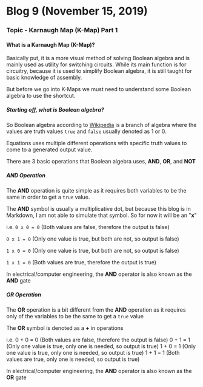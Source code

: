 # Blog 9 (November 15, 2019)

### Topic - Karnaugh Map (K-Map) Part 1

#### What is a Karnaugh Map (K-Map)?

Basically put, it is a more visual method of solving Boolean algebra and is mainly used as utility for switching circuits. While its main function is for circuitry, because it is used to simplify Boolean algebra, it is still taught for basic knowledge of assembly. 

But before we go into K-Maps we must need to understand some Boolean algebra to use the shortcut.

##### Starting off, what is Boolean algebra?

So Boolean algebra according to [Wikipedia]() is a branch of algebra where the values are truth values `true` and `false` usually denoted as 1 or 0.

Equations uses multiple different operations with specific truth values to come to a generated output value.

There are 3 basic operations that Boolean algebra uses, **AND**, **OR**, and **NOT**

##### AND Operation

The **AND** operation is quite simple as it requires both variables to be the same in order to get a `true` value.

The **AND** symbol is usually a multiplicative dot, but because this blog is in Markdown, I am not able to simulate that symbol. So for now it will be an "**x**"

i.e. 
`0 x 0 = 0` (Both values are false, therefore the output is false)

`0 x 1 = 0`	(Only one value is true, but both are not, so output is false)

`1 x 0 = 0`	(Only one value is true, but both are not, so output is false)

`1 x 1 = 0`	(Both values are true, therefore the output is true)

In electrical/computer engineering, the **AND** operator is also known as the **AND** gate

##### OR Operation

The **OR** operation is a bit different from the **AND** operation as it requires only of the variables to be the same to get a `true` value

The **OR** symbol is denoted as a **+** in operations

i.e.
0 + 0 = 0	(Both values are false, therefore the output is false)
0 + 1 = 1	(Only one value is true, only one is needed, so output is true)
1 + 0 = 1	(Only one value is true, only one is needed, so output is true)
1 + 1 = 1	(Both values are true, only one is needed, so output is true)

In electrical/computer engineering, the **AND** operator is also known as the **OR** gate

